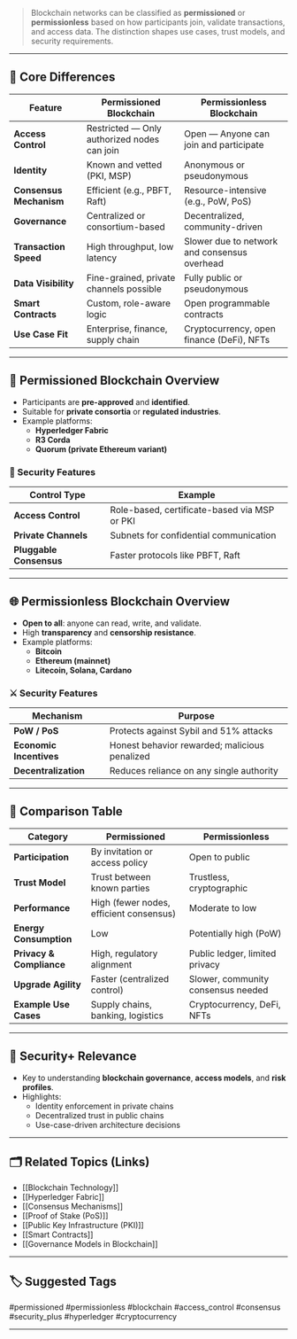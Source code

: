 > Blockchain networks can be classified as **permissioned** or **permissionless** based on how participants join, validate transactions, and access data. The distinction shapes use cases, trust models, and security requirements.

---

## 📌 Core Differences

| Feature                 | Permissioned Blockchain                          | Permissionless Blockchain                      |
|--------------------------|--------------------------------------------------|------------------------------------------------|
| **Access Control**        | Restricted — Only authorized nodes can join     | Open — Anyone can join and participate         |
| **Identity**              | Known and vetted (PKI, MSP)                     | Anonymous or pseudonymous                      |
| **Consensus Mechanism**   | Efficient (e.g., PBFT, Raft)                    | Resource-intensive (e.g., PoW, PoS)            |
| **Governance**            | Centralized or consortium-based                 | Decentralized, community-driven                |
| **Transaction Speed**     | High throughput, low latency                    | Slower due to network and consensus overhead   |
| **Data Visibility**       | Fine-grained, private channels possible         | Fully public or pseudonymous                   |
| **Smart Contracts**       | Custom, role-aware logic                        | Open programmable contracts                    |
| **Use Case Fit**          | Enterprise, finance, supply chain               | Cryptocurrency, open finance (DeFi), NFTs      |

---

## 🧠 Permissioned Blockchain Overview

- Participants are **pre-approved** and **identified**.
- Suitable for **private consortia** or **regulated industries**.
- Example platforms:
  - **Hyperledger Fabric**
  - **R3 Corda**
  - **Quorum (private Ethereum variant)**

### 🔐 Security Features

| Control Type      | Example                                                  |
|-------------------|----------------------------------------------------------|
| **Access Control** | Role-based, certificate-based via MSP or PKI            |
| **Private Channels** | Subnets for confidential communication                 |
| **Pluggable Consensus** | Faster protocols like PBFT, Raft                    |

---

## 🌐 Permissionless Blockchain Overview

- **Open to all**: anyone can read, write, and validate.
- High **transparency** and **censorship resistance**.
- Example platforms:
  - **Bitcoin**
  - **Ethereum (mainnet)**
  - **Litecoin, Solana, Cardano**

### ⚔️ Security Features

| Mechanism        | Purpose                                                   |
|------------------|------------------------------------------------------------|
| **PoW / PoS**     | Protects against Sybil and 51% attacks                     |
| **Economic Incentives** | Honest behavior rewarded; malicious penalized      |
| **Decentralization** | Reduces reliance on any single authority              |

---

## 🔄 Comparison Table

| Category                | Permissioned                     | Permissionless                    |
|-------------------------|-----------------------------------|-----------------------------------|
| **Participation**        | By invitation or access policy    | Open to public                    |
| **Trust Model**          | Trust between known parties       | Trustless, cryptographic          |
| **Performance**          | High (fewer nodes, efficient consensus) | Moderate to low                 |
| **Energy Consumption**   | Low                              | Potentially high (PoW)            |
| **Privacy & Compliance** | High, regulatory alignment       | Public ledger, limited privacy    |
| **Upgrade Agility**      | Faster (centralized control)     | Slower, community consensus needed|
| **Example Use Cases**    | Supply chains, banking, logistics | Cryptocurrency, DeFi, NFTs        |

---

## 🧠 Security+ Relevance

- Key to understanding **blockchain governance**, **access models**, and **risk profiles**.
- Highlights:
  - Identity enforcement in private chains
  - Decentralized trust in public chains
  - Use-case-driven architecture decisions

---

## 🗂 Related Topics (Links)

- [[Blockchain Technology]]
- [[Hyperledger Fabric]]
- [[Consensus Mechanisms]]
- [[Proof of Stake (PoS)]]
- [[Public Key Infrastructure (PKI)]]
- [[Smart Contracts]]
- [[Governance Models in Blockchain]]

---

## 🏷 Suggested Tags

#permissioned #permissionless #blockchain #access_control #consensus #security_plus #hyperledger #cryptocurrency

---
